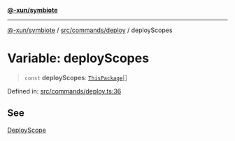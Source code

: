 [**@-xun/symbiote**](../../../../README.md)

***

[@-xun/symbiote](../../../../README.md) / [src/commands/deploy](../README.md) / deployScopes

# Variable: deployScopes

> `const` **deployScopes**: [`ThisPackage`](../../../configure/enumerations/ThisPackageGlobalScope.md#thispackage)[]

Defined in: [src/commands/deploy.ts:36](https://github.com/Xunnamius/symbiote/blob/0855f0d5d62e664369271e18eb03d2b348113c71/src/commands/deploy.ts#L36)

## See

[DeployScope](../../../configure/enumerations/ThisPackageGlobalScope.md)
